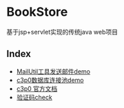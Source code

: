 # BookStore
基于jsp+servlet实现的传统java web项目
## <a name="index"></a>Index
- [MailUtil工具发送邮件demo](src/main/Java/utils/MailUtils.java)
- [c3p0数据库连接池demo](src/main/Java/dao/DataSourceUtils.java)
- [c3p0 官方文档](https://www.mchange.com/projects/c3p0/#quickstart)
- [验证码check](src/main/Java/web/CheckImageServlet.java)

